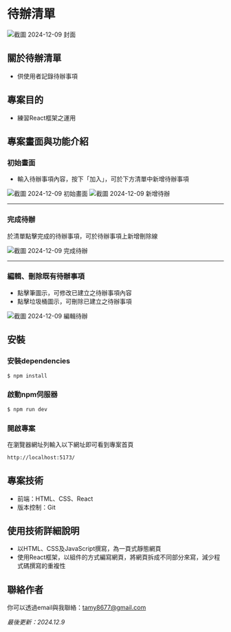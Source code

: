 # 待辦清單
![截圖 2024-12-09 封面](https://github.com/user-attachments/assets/31c84032-9630-473c-a1f9-af4359e3804c)

## 關於待辦清單
- 供使用者記錄待辦事項

## 專案目的
- 練習React框架之運用

## 專案畫面與功能介紹
### 初始畫面
- 輸入待辦事項內容，按下「加入」，可於下方清單中新增待辦事項

![截圖 2024-12-09 初始畫面](https://github.com/user-attachments/assets/cf9a1ea3-0e09-44c4-a6d9-d3ad1f6ac8a7)
![截圖 2024-12-09 新增待辦](https://github.com/user-attachments/assets/3ebbc336-df7b-49a4-830c-21a4cd612ed1)

<hr>

### 完成待辦
於清單點擊完成的待辦事項，可於待辦事項上新增刪除線

![截圖 2024-12-09 完成待辦](https://github.com/user-attachments/assets/0488b9f5-983a-4cb0-aa84-9570aa73f427)


<hr>

### 編輯、刪除既有待辦事項
- 點擊筆圖示，可修改已建立之待辦事項內容
- 點擊垃圾桶圖示，可刪除已建立之待辦事項

![截圖 2024-12-09 編輯待辦](https://github.com/user-attachments/assets/71ba9df0-7b35-49ce-8419-409b2c70ec38)

## 安裝
### 安裝dependencies
```bash
$ npm install
```

### 啟動npm伺服器
```bash
$ npm run dev
```

### 開啟專案
在瀏覽器網址列輸入以下網址即可看到專案首頁
```bash
http://localhost:5173/
```

<!-- ## 安裝
### 取得專案
```bash
git clone 
```
### 移動到專案內
```bash
cd 
```-->

## 專案技術
- 前端：HTML、CSS、React
- 版本控制：Git

## 使用技術詳細說明
- 以HTML、CSS及JavaScript撰寫，為一頁式靜態網頁
- 使用React框架，以組件的方式編寫網頁，將網頁拆成不同部分來寫，減少程式碼撰寫的重複性

## 聯絡作者
你可以透過email與我聯絡：tamy8677@gmail.com

<i>最後更新：2024.12.9</i>
